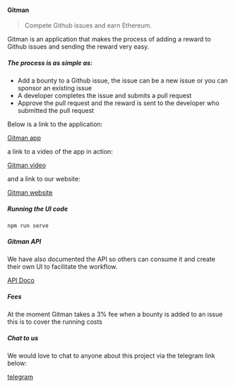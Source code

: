#### Gitman

> Compete Github issues and earn Ethereum.

Gitman is an application that makes the process of adding a reward to Github issues and sending the reward very easy.
 
##### The process is as simple as:
- Add a bounty to a Github issue, the issue can be a new issue or you can sponsor an existing issue
- A developer completes the issue and submits a pull request
- Approve the pull request and the reward is sent to the developer who submitted the pull request

Below is a link to the application:

[Gitman app](https://live.gitman.app)

 a link to a video of the app in action:
 
[Gitman video](https://youtu.be/pw3AFkWl2qc)

and a link to our website:

[Gitman website](https://www.gitman.app/)

##### Running the UI code

``` npm run serve ```

##### Gitman API

We have also documented the API so others can consume it and create their own UI to facilitate the workflow.

[API Doco](https://documenter.getpostman.com/view/41839/S1TYVGY7?version=latest)

##### Fees

At the moment Gitman takes a 3% fee when a bounty is added to an issue this is to cover the running costs

##### Chat to us 

We would love to chat to anyone about this project via the telegram link below:

[telegram](https://t.me/joinchat/Gr-5fxF7FTHdNfzKQKJGgQ) 
